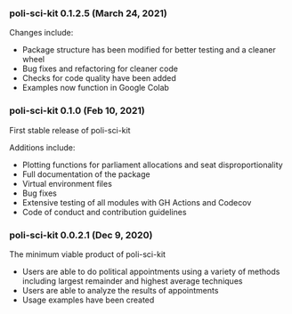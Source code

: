 ### poli-sci-kit 0.1.2.5 (March 24, 2021)

Changes include:

  - Package structure has been modified for better testing and a cleaner wheel
  - Bug fixes and refactoring for cleaner code
  - Checks for code quality have been added
  - Examples now function in Google Colab

### poli-sci-kit 0.1.0 (Feb 10, 2021)

First stable release of poli-sci-kit

Additions include:

  - Plotting functions for parliament allocations and seat disproportionality
  - Full documentation of the package
  - Virtual environment files
  - Bug fixes
  - Extensive testing of all modules with GH Actions and Codecov
  - Code of conduct and contribution guidelines

### poli-sci-kit 0.0.2.1 (Dec 9, 2020)

The minimum viable product of poli-sci-kit

  - Users are able to do political appointments using a variety of methods including largest   remainder and highest average techniques
  - Users are able to analyze the results of appointments
  - Usage examples have been created
